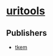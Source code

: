 # [uritools](https://pypi.org/project/uritools)



## Publishers
- [tkem](https://pypi.org/user/tkem)

